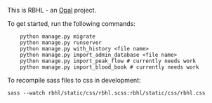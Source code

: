 This is RBHL - an [Opal](https://github.com/openhealthcare/opal) project.

To get started, run the following commands:

```
    python manage.py migrate
    python manage.py runserver
    python manage.py with_history <file name>
    python manage.py import_admin_database <file name>
    python manage.py import_peak_flow # currently needs work
    python manage.py import_blood_book # currently needs work
```

To recompile sass files to css in development:
```
sass --watch rbhl/static/css/rbhl.scss:rbhl/static/css/rbhl.css
```

